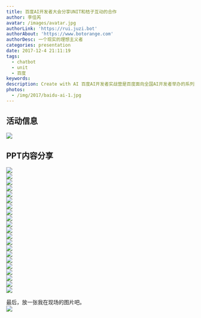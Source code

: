 ```yaml
---
title: 百度AI开发者大会分享UNIT和桔子互动的合作
author: 李佳芮
avatar: /images/avatar.jpg
authorLink: 'https://rui.juzi.bot'
authorAbout: 'https://www.botorange.com'
authorDesc: 一个现实的理想主义者
categories: presentation
date: 2017-12-4 21:11:19
tags: 
  - chatbot 
  - unit 
  - 百度
keywords:
description: Create with AI 百度AI开发者实战营是百度面向全国AI开发者举办的系列开发者实战活动，携手合作伙伴分享百度在语音、图像、自然语言处理、深度学习等领域的最新进展与应用，我分享了我们使用UNIT在chatbot上的应用和开发心得。
photos:
  - /img/2017/baidu-ai-1.jpg
---
```


## 活动信息      
![](/img/2017/baidu-ai-0.jpeg)    

## PPT内容分享

![](/img/2017/baidu-ai-2.jpg)       
![](/img/2017/baidu-ai-3.jpg)              
![](/img/2017/baidu-ai-4.jpg)       
![](/img/2017/baidu-ai-5.jpg)       
![](/img/2017/baidu-ai-6.jpg)       
![](/img/2017/baidu-ai-7.jpg)       
![](/img/2017/baidu-ai-8.jpg)       
![](/img/2017/baidu-ai-9.jpg)       
![](/img/2017/baidu-ai-10.jpg)       
![](/img/2017/baidu-ai-11.jpg)       
![](/img/2017/baidu-ai-12.jpg)       
![](/img/2017/baidu-ai-13.jpg)       
![](/img/2017/baidu-ai-14.jpg)       
![](/img/2017/baidu-ai-15.jpg)       
![](/img/2017/baidu-ai-16.jpg)       
![](/img/2017/baidu-ai-17.jpg)       
![](/img/2017/baidu-ai-18.jpg)       
![](/img/2017/baidu-ai-19.jpg)       
![](/img/2017/baidu-ai-20.jpg)       
![](/img/2017/baidu-ai-21.jpg)       
![](/img/2017/baidu-ai-22.jpg)         

最后，放一张我在现场的图片吧。       
![](/img/2017/baidu-ai-1.jpg)       
